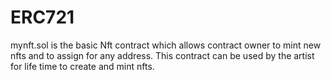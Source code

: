 # ERC721

mynft.sol is the basic Nft contract which allows contract owner to mint new nfts and to assign for any address.
This contract can be used by the artist for life time to create and mint nfts.
